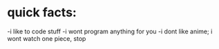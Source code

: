 # quick facts:

-i like to code stuff
-i wont program anything for you
-i dont like anime; i wont watch one piece, stop
